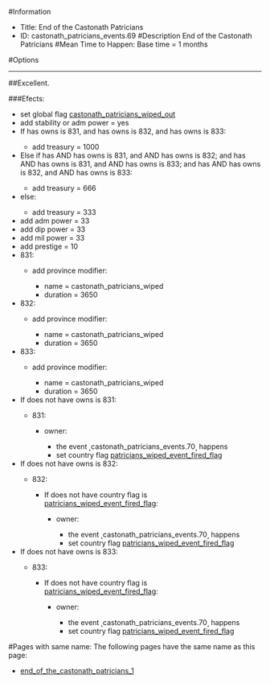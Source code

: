 #Information
 - Title: End of the Castonath Patricians
 - ID: castonath_patricians_events.69
#Description
End of the Castonath Patricians
#Mean Time to Happen:
Base time = 1 months

#Options

___
##Excellent.

###Efects:<ul><li>set global flag [castonath_patricians_wiped_out](../flags/castonath_patricians_wiped_out.md)</li><li>add stability or adm power = yes</li><li>If has owns is 831, and  has owns is 832, and  has owns is 833:</li><ul><li>add treasury = 1000</li></ul><li>Else if has AND has owns is 831, and AND has owns is 832; and has AND has owns is 831, and AND has owns is 833; and has AND has owns is 832, and AND has owns is 833:</li><ul><li>add treasury = 666</li></ul><li>else:</li><ul><li>add treasury = 333</li></ul><li>add adm power = 33</li><li>add dip power = 33</li><li>add mil power = 33</li><li>add prestige = 10</li><li>831:</li><ul><li>add province modifier:</li><ul><li>name = castonath_patricians_wiped</li><li>duration = 3650</li></ul></ul><li>832:</li><ul><li>add province modifier:</li><ul><li>name = castonath_patricians_wiped</li><li>duration = 3650</li></ul></ul><li>833:</li><ul><li>add province modifier:</li><ul><li>name = castonath_patricians_wiped</li><li>duration = 3650</li></ul></ul><li>If does not have owns is 831:</li><ul><li>831:</li><ul><li>owner:</li><ul><li>the event ˻castonath_patricians_events.70˼ happens</li><li>set country flag [patricians_wiped_event_fired_flag](../flags/patricians_wiped_event_fired_flag.md)</li></ul></ul></ul><li>If does not have owns is 832:</li><ul><li>832:</li><ul><li>If does not have country flag is [patricians_wiped_event_fired_flag](../flags/patricians_wiped_event_fired_flag.md):</li><ul><li>owner:</li><ul><li>the event ˻castonath_patricians_events.70˼ happens</li><li>set country flag [patricians_wiped_event_fired_flag](../flags/patricians_wiped_event_fired_flag.md)</li></ul></ul></ul></ul><li>If does not have owns is 833:</li><ul><li>833:</li><ul><li>If does not have country flag is [patricians_wiped_event_fired_flag](../flags/patricians_wiped_event_fired_flag.md):</li><ul><li>owner:</li><ul><li>the event ˻castonath_patricians_events.70˼ happens</li><li>set country flag [patricians_wiped_event_fired_flag](../flags/patricians_wiped_event_fired_flag.md)</li></ul></ul></ul></ul></ul>


#Pages with same name:
The following pages have the same name as this page:
 - [end_of_the_castonath_patricians_1](end_of_the_castonath_patricians_1.md)
